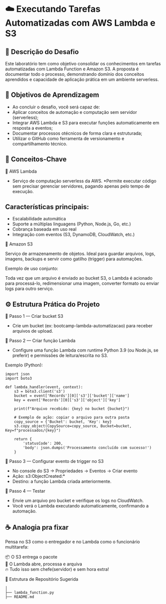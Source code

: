 # ☁️ Executando Tarefas Automatizadas com AWS Lambda e S3

## 🧩 Descrição do Desafio

Este laboratório tem como objetivo consolidar os conhecimentos em tarefas automatizadas com Lambda Function e Amazon S3.
A proposta é documentar todo o processo, demonstrando domínio dos conceitos aprendidos e capacidade de aplicação prática em um ambiente serverless.

## 🎯 Objetivos de Aprendizagem

* Ao concluir o desafio, você será capaz de:
* Aplicar conceitos de automação e computação sem servidor (serverless);
* Integrar AWS Lambda e S3 para executar funções automaticamente em resposta a eventos;
* Documentar processos otécnicos de forma clara e estruturada;
* Utilizar o GitHub como ferramenta de versionamento e compartilhamento técnico.

## 🧠 Conceitos-Chave

🔹 AWS Lambda

* Serviço de computação serverless da AWS.
*Permite executar código sem precisar gerenciar servidores, pagando apenas pelo tempo de execução.

## Características principais:

* Escalabilidade automática
* Suporte a múltiplas linguagens (Python, Node.js, Go, etc.)
* Cobrança baseada em uso real
* Integração com eventos (S3, DynamoDB, CloudWatch, etc.)

🔹 Amazon S3

Serviço de armazenamento de objetos.
Ideal para guardar arquivos, logs, imagens, backups e servir como gatilho (trigger) para automações.

Exemplo de uso conjunto:

Toda vez que um arquivo é enviado ao bucket S3, o Lambda é acionado para processá-lo, redimensionar uma imagem, converter formato ou enviar logs para outro serviço.

## ⚙️ Estrutura Prática do Projeto
🔸 Passo 1 — Criar bucket S3

* Crie um bucket (ex: bootcamp-lambda-automatizacao) para receber arquivos de upload.

🔸 Passo 2 — Criar função Lambda

* Configure uma função Lambda com runtime Python 3.9 (ou Node.js, se preferir) e permissões de leitura/escrita no S3.

Exemplo (Python):
```
import json
import boto3

def lambda_handler(event, context):
    s3 = boto3.client('s3')
    bucket = event['Records'][0]['s3']['bucket']['name']
    key = event['Records'][0]['s3']['object']['key']

    print(f"Arquivo recebido: {key} no bucket {bucket}")

    # Exemplo de ação: copiar o arquivo para outra pasta
    copy_source = {'Bucket': bucket, 'Key': key}
    s3.copy_object(CopySource=copy_source, Bucket=bucket, Key=f"processados/{key}")

    return {
        'statusCode': 200,
        'body': json.dumps('Processamento concluído com sucesso!')
    }
```

🔸 Passo 3 — Configurar evento de trigger no S3

* No console do S3 → Propriedades → Eventos → Criar evento
* Ação: s3:ObjectCreated:*
* Destino: a função Lambda criada anteriormente.

🔸 Passo 4 — Testar

* Envie um arquivo pro bucket e verifique os logs no CloudWatch.
* Você verá o Lambda executando automaticamente, confirmando a automação.

## ☕ Analogia pra fixar

Pensa no S3 como o entregador e no Lambda como o funcionário multitarefa:

📦 O S3 entrega o pacote\
🧠 O Lambda abre, processa e arquiva\
🔥 Tudo isso sem chefe(servidor) e sem hora extra!

📁 Estrutura de Repositório Sugerida
```lambda-s3-automation/
│
├── lambda_function.py
├── README.md
```

